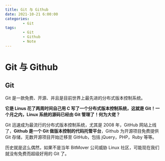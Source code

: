 ```yaml
---
title: Git 与 Github
date: 2021-10-21 6:00:00
categories:
        - Git
tags:
        - Git
        - Github
        - Note
---
```


# Git 与 Github

## Git

Git 是一款免费、开源、并且是目前世界上最先进的分布式版本控制系统。

**它是 Linus 花了两周时间自己用 C 写了一个分布式版本控制系统，这就是 Git！一个月之内，Linux 系统的源码已经由 Git 管理了！何为大佬？**

Git 迅速成为最流行的分布式版本控制系统，尤其是 2008 年，GitHub 网站上线了，**Github 是一个 Git 做版本控制的代码托管平台**，Github 为开源项目免费提供 Git 存储，无数开源项目开始迁移至 GitHub，包括 jQuery，PHP，Ruby 等等。

历史就是这么偶然，如果不是当年 BitMover 公司威胁 Linux 社区，可能现在我们就没有免费而超级好用的 Git 了。
